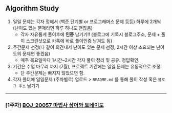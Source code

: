 ## Algorithm Study

1. 일일 문제는 각자 정해서 (백준 단계별 or 프로그래머스 문제 등등) 하루에 2개씩 (난이도 있는 문제라면 하루 하나도 괜찮음)
	- 각자 자유롭게 풀이후에 **인증** 남기기!! (블로그에 기록시 블로그주소, 문제 + 풀이 스크린샷으로 카톡에 바로 풀이인증 남겨도 됨)
2. 주간문제 선정(다 같이 의견내서 난이도 있는 문제 선정, 2시간 이상 소요되는 난이도의 문제면 좋겠음)
	- 매주 목요일마다 1시간~2시간 각자 풀이 정리 및 공유. 정답확인.
3. 기간은 수업 마무리 까지 (7월), 프로젝트 기간에는 일일 문제는 유동적으로 조정. 
	- 단 주간문제는 빠지지 않았으면 함.
4. 각자 폴더에 일일문제 (주차별로) 업로드 > `README.md` 를 통해 풀이 작성 혹은 `블로그 주소` 남기기
---
### [1주차] [BOJ_20057 마법사 상어와 토네이도](https://www.acmicpc.net/problem/20057)